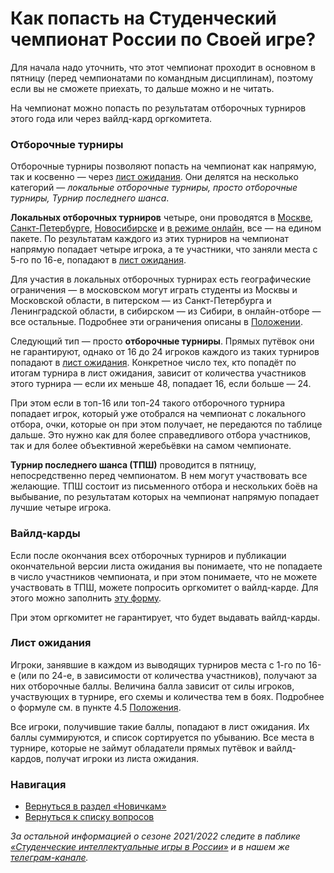 # Как попасть на Студенческий чемпионат России по Своей игре?

Для начала надо уточнить, что этот чемпионат проходит в основном в пятницу (перед чемпионатами по командным дисциплинам), поэтому если вы не сможете приехать, то дальше можно и не читать.

На чемпионат можно попасть по результатам отборочных турниров этого года или через вайлд-кард оргкомитета.

### Отборочные турниры

Отборочные турниры позволяют попасть на чемпионат как напрямую, так и косвенно — через [лист ожидания](https://vk.com/@chgk_student-kak-popast-na-studchr-po-si?anchor=list-ozhidania). Они делятся на несколько категорий — *локальные отборочные турниры, просто отборочные турниры, Турнир последнего шанса*.

**Локальных отборочных турниров** четыре, они проводятся в [Москве](https://vk.com/mosotborstudchrsi), [Санкт-Петербурге](https://vk.com/otbor_studchr_si_spb), [Новосибирске](https://vk.com/studotborvostok) и [в режиме онлайн](https://vk.com/studotborzapad), все — на едином пакете. По результатам каждого из этих турниров на чемпионат напрямую попадает четыре игрока, а те участники, что заняли места с 5-го по 16-е, попадают в [лист ожидания](https://vk.com/@chgk_student-kak-popast-na-studchr-po-si?anchor=list-ozhidania).

Для участия в локальных отборочных турнирах есть географические ограничения — в московском могут играть студенты из Москвы и Московской области, в питерском — из Санкт-Петербурга и Ленинградской области, в сибирском — из Сибири, в онлайн-отборе — все остальные. Подробнее эти ограничения описаны в [Положении](https://docs.google.com/document/d/e/2PACX-1vSrvRmrXd6AhLFL42urwOyGtskSdfLYDdLBvRJFRPTySkEPdrwviZbkPYdfg_3itk7RvQCUK-xkmO3K/pub).

Следующий тип — просто **отборочные турниры**. Прямых путёвок они не гарантируют, однако от 16 до 24 игроков каждого из таких турниров попадают в [лист ожидания](https://vk.com/@chgk_student-kak-popast-na-studchr-po-si?anchor=list-ozhidania). Конкретное число тех, кто попадёт по итогам турнира в лист ожидания, зависит от количества участников этого турнира — если их меньше 48, попадает 16, если больше — 24.

При этом если в топ-16 или топ-24 такого отборочного турнира попадает игрок, который уже отобрался на чемпионат с локального отбора, очки, которые он при этом получает, не передаются по таблице дальше. Это нужно как для более справедливого отбора участников, так и для более объективной жеребьёвки на самом чемпионате.

**Турнир последнего шанса (ТПШ)** проводится в пятницу, непосредственно перед чемпионатом. В нем могут участвовать все желающие. ТПШ состоит из письменного отбора и нескольких боёв на выбывание, по результатам которых на чемпионат напрямую попадает лучшие четыре игрока.

### Вайлд-карды

Если после окончания всех отборочных турниров и публикации окончательной версии листа ожидания вы понимаете, что не попадаете в число участников чемпионата, и при этом понимаете, что не можете участвовать в ТПШ, можете попросить оргкомитет о вайлд-карде. Для этого можно заполнить [эту форму](https://docs.google.com/forms/d/1R_p-3tf3pEM3NZC9XGP9zi_oGTZ-xvVytW3M69aXFO8/edit).

При этом оргкомитет не гарантирует, что будет выдавать вайлд-карды.

### Лист ожидания

Игроки, занявшие в каждом из выводящих турниров места с 1-го по 16-е (или по 24-е, в зависимости от количества участников), получают за них отборочные баллы. Величина балла зависит от силы игроков, участвующих в турнире, его схемы и количества тем в боях. Подробнее о формуле см. в пункте 4.5 [Положения](https://docs.google.com/document/d/e/2PACX-1vSrvRmrXd6AhLFL42urwOyGtskSdfLYDdLBvRJFRPTySkEPdrwviZbkPYdfg_3itk7RvQCUK-xkmO3K/pub).

Все игроки, получившие такие баллы, попадают в лист ожидания. Их баллы суммируются, и список сортируется по убыванию. Все места в турнире, которые не займут обладатели прямых путёвок и вайлд-кардов, получат игроки из листа ожидания.

### Навигация

- [Вернуться в раздел «Новичкам»](https://vk.com/@chgk_student-for-newcomers)
- [Вернуться к списку вопросов](https://vk.com/@chgk_student-studchr-faq)

*За остальной информацией о сезоне 2021/2022 следите в паблике [«Студенческие интеллектуальные игры в России»](https://vk.com/chgk_student) и в нашем же [телеграм-канале](https://t.me/chgk_student_ru).*
